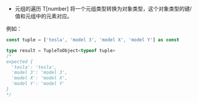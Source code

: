 - 元组的遍历 T[number]
将一个元组类型转换为对象类型，这个对象类型的键/值和元组中的元素对应。

例如：
```ts
const tuple = ['tesla', 'model 3', 'model X', 'model Y'] as const

type result = TupleToObject<typeof tuple>
/* 
expected { 
  'tesla': 'tesla',
  'model 3': 'model 3',
  'model X': 'model X',
  'model Y': 'model Y'
}
*/
```